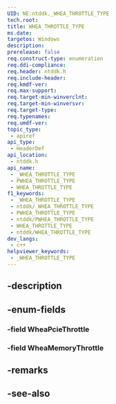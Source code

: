 ```yaml
---
UID: NE:ntddk._WHEA_THROTTLE_TYPE
tech.root: 
title: WHEA_THROTTLE_TYPE
ms.date: 
targetos: Windows
description: 
prerelease: false
req.construct-type: enumeration
req.ddi-compliance: 
req.header: ntddk.h
req.include-header: 
req.kmdf-ver: 
req.max-support: 
req.target-min-winverclnt: 
req.target-min-winversvr: 
req.target-type: 
req.typenames: 
req.umdf-ver: 
topic_type:
 - apiref
api_type:
 - HeaderDef
api_location:
 - ntddk.h
api_name:
 - _WHEA_THROTTLE_TYPE
 - PWHEA_THROTTLE_TYPE
 - WHEA_THROTTLE_TYPE
f1_keywords:
 - _WHEA_THROTTLE_TYPE
 - ntddk/_WHEA_THROTTLE_TYPE
 - PWHEA_THROTTLE_TYPE
 - ntddk/PWHEA_THROTTLE_TYPE
 - WHEA_THROTTLE_TYPE
 - ntddk/WHEA_THROTTLE_TYPE
dev_langs:
 - c++
helpviewer_keywords:
 - _WHEA_THROTTLE_TYPE
---
```


## -description

## -enum-fields

### -field WheaPcieThrottle

### -field WheaMemoryThrottle

## -remarks

## -see-also

